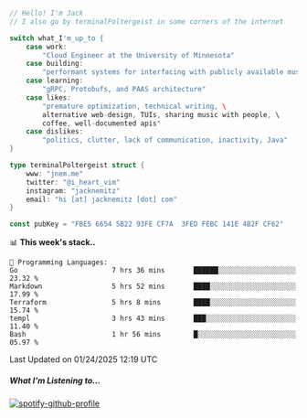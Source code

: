 ```go
// Hello! I'm Jack
// I also go by terminalPoltergeist in some corners of the internet

switch what_I'm_up_to {
    case work:
        "Cloud Engineer at the University of Minnesota"
    case building:
        "performant systems for interfacing with publicly available music datasets"
    case learning:
        "gRPC, Protobufs, and PAAS architecture"
    case likes:
        "premature optimization, technical writing, \
        alternative web-design, TUIs, sharing music with people, \
        coffee, well-documented apis"
    case dislikes:
        "politics, clutter, lack of communication, inactivity, Java"
}

type terminalPoltergeist struct {
    www: "jnem.me"
    twitter: "@i_heart_vim"
    instagram: "jacknemitz"
    email: "hi [at] jacknemitz [dot] com"
}

const pubKey = "FBE5 6654 5B22 93FE CF7A  3FED FEBC 141E 4B2F CF62"
```

<!--START_SECTION:waka-->
📊 **This week's stack..** 

```text
💬 Programming Languages: 
Go                       7 hrs 36 mins       ██████░░░░░░░░░░░░░░░░░░░   23.32 % 
Markdown                 5 hrs 52 mins       ████░░░░░░░░░░░░░░░░░░░░░   17.99 % 
Terraform                5 hrs 8 mins        ████░░░░░░░░░░░░░░░░░░░░░   15.74 % 
templ                    3 hrs 43 mins       ███░░░░░░░░░░░░░░░░░░░░░░   11.40 % 
Bash                     1 hr 56 mins        █░░░░░░░░░░░░░░░░░░░░░░░░   05.97 % 
```


 Last Updated on 01/24/2025 12:19 UTC
<!--END_SECTION:waka-->

##### What I'm Listening to...

[![spotify-github-profile](https://jnem.me/listening-item?maxAge=2592000)](https://jnem.me/listening)
